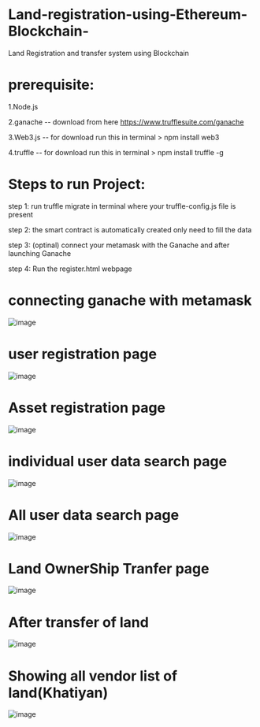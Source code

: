 # Land-registration-using-Ethereum-Blockchain-
Land Registration and transfer system using Blockchain

# prerequisite:
1.Node.js

2.ganache --  download from here https://www.trufflesuite.com/ganache

3.Web3.js --  for download run this in terminal > npm install web3

4.truffle --  for download run this in terminal > npm install truffle -g

# Steps to run Project:

step 1: run truffle migrate in terminal where your truffle-config.js file is present 

step 2: the smart contract is automatically created only need to fill the data 

step 3: (optinal) connect your metamask with the Ganache and after launching Ganache

step 4: Run the register.html webpage


# connecting ganache with metamask
![image](https://user-images.githubusercontent.com/71628177/120553611-520f6f80-c416-11eb-8ad4-3faa93d37648.png)

# user registration page
![image](https://user-images.githubusercontent.com/71628177/120553762-86832b80-c416-11eb-8a0f-54fbbb3b4950.png)

# Asset registration page
![image](https://user-images.githubusercontent.com/71628177/120553898-ab779e80-c416-11eb-9eba-3e2d758da729.png)

# individual user data search page 
![image](https://user-images.githubusercontent.com/71628177/120554050-e8439580-c416-11eb-8962-917a6a6e2db7.png)

# All user data search page 
![image](https://user-images.githubusercontent.com/71628177/120554368-47a1a580-c417-11eb-9060-9d4917c6f6ac.png)

# Land OwnerShip Tranfer page 
![image](https://user-images.githubusercontent.com/71628177/120554549-80417f00-c417-11eb-9685-43a400b7292c.png)

# After transfer of land
![image](https://user-images.githubusercontent.com/71628177/120554706-b0891d80-c417-11eb-88bb-f8ca20f3a738.png)

# Showing all vendor list of land(Khatiyan)
![image](https://user-images.githubusercontent.com/71628177/120554849-e1695280-c417-11eb-9c3e-a17bc01948f6.png)













